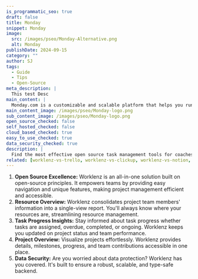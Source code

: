 ```yaml
---
is_programmatic_seo: true
draft: false
title: Monday
snippet: Monday
image:
  src: /images/pseo/Monday-Alternative.png
  alt: Monday
publishDate: 2024-09-15
category: ""
author: SJ
tags:
  - Guide
  - Tips
  - Open-Source
meta_description: |
  This test Desc
main_content: |
  Monday.com is a customizable and scalable platform that helps you run all your work in one place. It offers work management, CRM, project management, and more features.
main_content_image: /images/pseo/Monday-logo.png
sub_content_image: /images/pseo/Monday-logo.png
open_source_checked: false
self_hosted_checked: false
cloud_based_checked: true
easy_to_use_checked: true
data_security_checked: true
description: |
  Find the most effective open source task management tools for coaches on our platform. Simplify your coaching tasks and boost productivity with these tools.
related: [worklenz-vs-trello, worklenz-vs-clickup, worklenz-vs-notion, worklenz-vs-agiled]
---
```

1. **Open Source Excellence:** Worklenz is an all-in-one solution built on open-source principles. It empowers teams by providing easy navigation and unique features, making project management efficient and accessible.
2. **Resource Overview:** Worklenz consolidates project team members' information into a single-view report. You'll always know where your resources are, streamlining resource management.
3. **Task Progress Insights:** Stay informed about task progress whether tasks are assigned, overdue, completed, or ongoing. Worklenz keeps you updated on project status and team performance.
4. **Project Overview:** Visualize projects effortlessly. Worklenz provides details, milestones, progress, and team contributions accessible in one place.
5. **Data Security:** Are you worried about data protection? Worklenz has you covered. It's built to ensure a robust, scalable, and type-safe backend.

